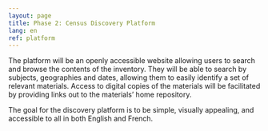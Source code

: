 ```yaml
---
layout: page
title: Phase 2: Census Discovery Platform
lang: en
ref: platform
---
```


The platform will be an openly accessible website allowing users to search and browse the contents of the inventory. They will be able to search by subjects, geographies and dates, allowing them to easily identify a set of relevant materials. Access to digital copies of the materials will be facilitated by providing links out to the materials’ home repository.

The goal for the discovery platform is to be simple, visually appealing, and accessible to all in both English and French. 
